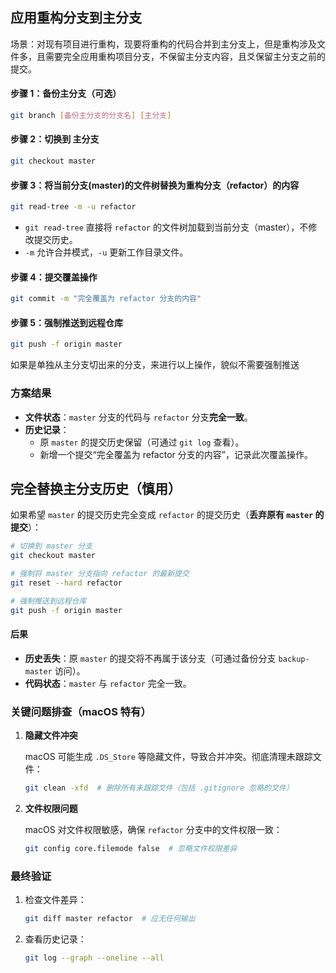 ## 应用重构分支到主分支

场景：对现有项目进行重构，现要将重构的代码合并到主分支上，但是重构涉及文件多，且需要完全应用重构项目分支，不保留主分支内容，且爻保留主分支之前的提交。

#### 步骤 1：备份主分支（可选）

```bash
git branch [备份主分支的分支名] [主分支]
```

#### 步骤 2：切换到 主分支

```bash
git checkout master
```

#### 步骤 3：将当前分支(master)的文件树替换为重构分支（refactor）的内容

```bash
git read-tree -m -u refactor
```

- `git read-tree` 直接将 `refactor` 的文件树加载到当前分支（master），不修改提交历史。
- `-m` 允许合并模式，`-u` 更新工作目录文件。

#### 步骤 4：提交覆盖操作

```bash
git commit -m "完全覆盖为 refactor 分支的内容"
```

#### 步骤 5：强制推送到远程仓库

```bash
git push -f origin master
```

如果是单独从主分支切出来的分支，来进行以上操作，貌似不需要强制推送

### 方案结果

- **文件状态**：`master` 分支的代码与 `refactor` 分支**完全一致**。
- **历史记录**：
  - 原 `master` 的提交历史保留（可通过 `git log` 查看）。
  - 新增一个提交“完全覆盖为 refactor 分支的内容”，记录此次覆盖操作。

## 完全替换主分支历史（慎用）

如果希望 `master` 的提交历史完全变成 `refactor` 的提交历史（**丢弃原有 `master` 的提交**）：

```bash
# 切换到 master 分支
git checkout master

# 强制将 master 分支指向 refactor 的最新提交
git reset --hard refactor

# 强制推送到远程仓库
git push -f origin master
```

#### 后果

- **历史丢失**：原 `master` 的提交将不再属于该分支（可通过备份分支 `backup-master` 访问）。
- **代码状态**：`master` 与 `refactor` 完全一致。

### 关键问题排查（macOS 特有）

1. **隐藏文件冲突**

   macOS 可能生成 `.DS_Store` 等隐藏文件，导致合并冲突。彻底清理未跟踪文件：

   ```bash
   git clean -xfd  # 删除所有未跟踪文件（包括 .gitignore 忽略的文件）
   ```

2. **文件权限问题**

   macOS 对文件权限敏感，确保 `refactor` 分支中的文件权限一致：

   ```bash
   git config core.filemode false  # 忽略文件权限差异
   ```

### 最终验证

1. 检查文件差异：

   ```bash
   git diff master refactor  # 应无任何输出
   ```

2. 查看历史记录：

   ```bash
   git log --graph --oneline --all
   ```

   

